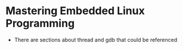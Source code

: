 # Mastering Embedded Linux Programming
- There are sections about thread and gdb that could be referenced
